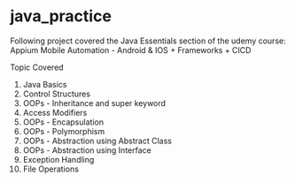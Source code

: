 # java_practice
Following project covered the Java Essentials section of the udemy course:
              Appium Mobile Automation - Android & IOS + Frameworks + CICD
              
   Topic Covered 
  1. Java Basics
  2. Control Structures
  3. OOPs - Inheritance and super keyword
  4. Access Modifiers
  5. OOPs - Encapsulation
  6. OOPs - Polymorphism
  7. OOPs - Abstraction using Abstract Class
  8. OOPs - Abstraction using Interface
  9. Exception Handling
  10. File Operations
